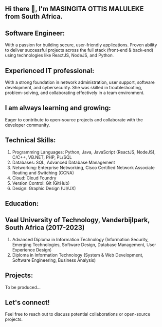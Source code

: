 ## Hi there 👋, I'm MASINGITA OTTIS MALULEKE from South Africa.

## Software Engineer: 
With a passion for building secure, user-friendly applications. Proven ability to deliver successful projects across the full stack (front-end & back-end) using technologies like ReactJS, NodeJS, and Python.

## Experienced IT professional:
With a strong foundation in network administration, user support, software development, and cybersecurity. She was skilled in troubleshooting, problem-solving, and collaborating effectively in a team environment.

## I am always learning and growing:
Eager to contribute to open-source projects and collaborate with the developer community.

## Technical Skills:
1. Programming Languages: Python, Java, JavaScript (ReactJS, NodeJS), C/C++, VB.NET, PHP, PL/SQL
2. Databases: SQL, Advanced Database Management
3. Networking: Enterprise Networking, Cisco Certified Network Associate Routing and Switching (CCNA)
4. Cloud: Cloud Foundry
5. Version Control: Git (GitHub)
6. Design: Graphic Design (UI/UX)

## Education:
## Vaal University of Technology, Vanderbijlpark, South Africa (2017-2023)
1. Advanced Diploma in Information Technology (Information Security, Emerging Technologies, Software Design, Database Management, User Experience Design)
2. Diploma in Information Technology (System & Web Development, Software Engineering, Business Analysis)



## Projects:
To be produced...


## Let's connect!
Feel free to reach out to discuss potential collaborations or open-source projects.

<!--
**Tinyu01/tinyu01** is a ✨ _special_ ✨ repository because its `README.md` (this file) appears on your GitHub profile.

Here are some ideas to get you started:

- 🔭 I’m currently working on ...
- 🌱 I’m currently learning ...
- 👯 I’m looking to collaborate on ...
- 🤔 I’m looking for help with ...
- 💬 Ask me about ...
- 📫 How to reach me: ...
- 😄 Pronouns: ...
- ⚡ Fun fact: ...
-->
